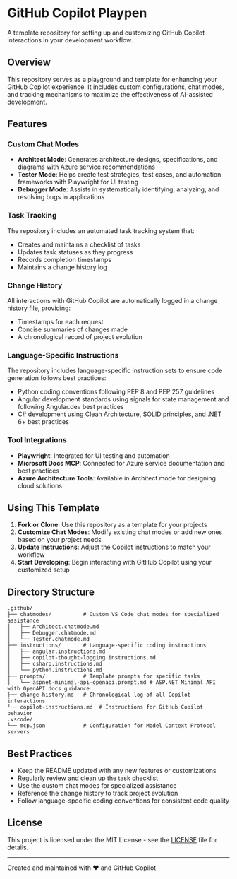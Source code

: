# GitHub Copilot Playpen

A template repository for setting up and customizing GitHub Copilot interactions in your development workflow.

## Overview

This repository serves as a playground and template for enhancing your GitHub Copilot experience. It includes custom configurations, chat modes, and tracking mechanisms to maximize the effectiveness of AI-assisted development.

## Features

### Custom Chat Modes

- **Architect Mode**: Generates architecture designs, specifications, and diagrams with Azure service recommendations
- **Tester Mode**: Helps create test strategies, test cases, and automation frameworks with Playwright for UI testing
- **Debugger Mode**: Assists in systematically identifying, analyzing, and resolving bugs in applications

### Task Tracking

The repository includes an automated task tracking system that:
- Creates and maintains a checklist of tasks
- Updates task statuses as they progress
- Records completion timestamps
- Maintains a change history log

### Change History

All interactions with GitHub Copilot are automatically logged in a change history file, providing:
- Timestamps for each request
- Concise summaries of changes made
- A chronological record of project evolution

### Language-Specific Instructions

The repository includes language-specific instruction sets to ensure code generation follows best practices:
- Python coding conventions following PEP 8 and PEP 257 guidelines
- Angular development standards using signals for state management and following Angular.dev best practices
- C# development using Clean Architecture, SOLID principles, and .NET 6+ best practices

### Tool Integrations

- **Playwright**: Integrated for UI testing and automation
- **Microsoft Docs MCP**: Connected for Azure service documentation and best practices
- **Azure Architecture Tools**: Available in Architect mode for designing cloud solutions

## Using This Template

1. **Fork or Clone**: Use this repository as a template for your projects
2. **Customize Chat Modes**: Modify existing chat modes or add new ones based on your project needs
3. **Update Instructions**: Adjust the Copilot instructions to match your workflow
4. **Start Developing**: Begin interacting with GitHub Copilot using your customized setup

## Directory Structure

```
.github/
├── chatmodes/          # Custom VS Code chat modes for specialized assistance
│   ├── Architect.chatmode.md
│   ├── Debugger.chatmode.md
│   └── Tester.chatmode.md
├── instructions/       # Language-specific coding instructions
│   ├── angular.instructions.md
│   ├── copilot-thought-logging.instructions.md
│   ├── csharp.instructions.md
│   └── python.instructions.md
├── prompts/            # Template prompts for specific tasks
│   └── aspnet-minimal-api-openapi.prompt.md # ASP.NET Minimal API with OpenAPI docs guidance
├── change-history.md   # Chronological log of all Copilot interactions
└── copilot-instructions.md  # Instructions for GitHub Copilot behavior
.vscode/
└── mcp.json            # Configuration for Model Context Protocol servers
```

## Best Practices

- Keep the README updated with any new features or customizations
- Regularly review and clean up the task checklist
- Use the custom chat modes for specialized assistance
- Reference the change history to track project evolution
- Follow language-specific coding conventions for consistent code quality

## License

This project is licensed under the MIT License - see the [LICENSE](LICENSE) file for details.

---

Created and maintained with ❤️ and GitHub Copilot
